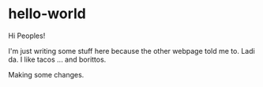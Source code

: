 # hello-world


Hi Peoples!

I'm just writing some stuff here because the other webpage told me to. 
Ladi da. I like tacos ... and borittos.

Making some changes.
